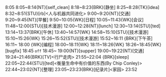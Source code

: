 
8:05
8:05~8:14{NT}[self_clean]
8:18~8:23{BRK}[静坐]
8:25~8:28{TK}[idea]
8:32~8:51{STU}[rb]<人与机器共同进化>
9:00~9:20{NT}[交通]
9:20~9:45{NT}[早餐]
9:50~10:05{WK}[日程]
10:05~11:43{WK}[会议]
11:48~12:00{STU}[技术漫游]
12:00~12:28{NT}[lunch]
12:30~13:14{STU}[ted]
13:14~13:37{BRK}[午休]
13:40~14:57{WK}
14:58~15:10{STU}[技术漫游]
15:10~15:26{WK}
15:26~15:52{STU}[技术漫游]
15:52~16:11 {BRK}[下午茶]
16:11~ 18:00 {WK}[编程]<life-time-tracker>
18:00~18:11{WK}
18:11~18:26{WK}
18:26~18:45{WK}[bugfix]<life-time-tracker>
18:45 `off`
18:45~ 19:00{NT}[supper]
19:00~19:22{NT}[交通]
19:24~21:46{BRK}[TV]<行尸走肉>
21:55~22:04 {BRK}[sleep]
22:05~22:44{STU}[ted]<衡量生命中有价值的东西(By Chip Conley)>
22:44~23:02{NT}[整理]
23:05~23:23{BRK}[纪录片]<家园>
23:52


